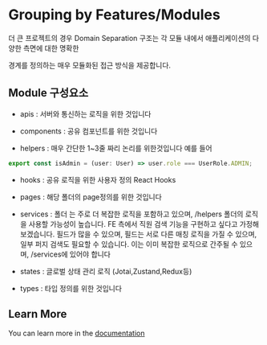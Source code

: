 # Grouping by Features/Modules

더 큰 프로젝트의 경우 Domain Separation 구조는 각 모듈 내에서 애플리케이션의 다양한 측면에 대한 명확한

경계를 정의하는 매우 모듈화된 접근 방식을 제공합니다.

## Module 구성요소

- apis : 서버와 통신하는 로직을 위한 것입니다

- components : 공유 컴포넌트를 위한 것입니다

- helpers : 매우 간단한 1~3줄 짜리 논리를 위한것입니다 예를 들어

```typescript
export const isAdmin = (user: User) => user.role === UserRole.ADMIN;
```

- hooks : 공유 로직을 위한 사용자 정의 React Hooks

- pages : 해당 폴더의 page정의를 위한 것입니다

- services : 폴더 는 주로 더 복잡한 로직을 포함하고 있으며, /helpers 폴더의 로직을 사용할 가능성이 높습니다. FE 측에서 직원 검색 기능을 구현하고 싶다고 가정해 보겠습니다. 필드가 많을 수 있으며, 필드는 서로 다른 매칭 로직을 가질 수 있으며, 일부 퍼지 검색도 필요할 수 있습니다. 이는 이미 복잡한 로직으로 간주될 수 있으며, /services에 있어야 합니다

- states : 글로벌 상태 관리 로직 (Jotai,Zustand,Redux등)

- types : 타입 정의를 위한 것입니다

## Learn More

You can learn more in the [documentation](https://dev.to/itswillt/folder-structures-in-react-projects-3dp8)
